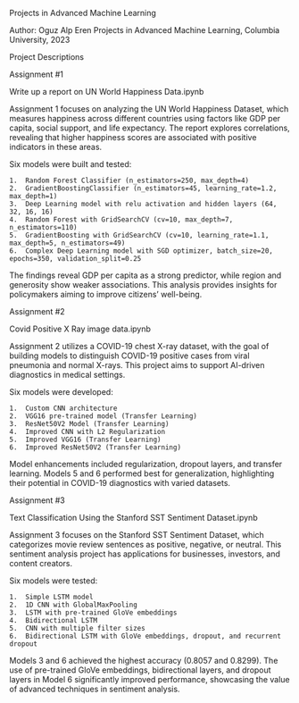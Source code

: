 Projects in Advanced Machine Learning

Author: Oguz Alp Eren
Projects in Advanced Machine Learning, Columbia University, 2023

Project Descriptions

Assignment #1

Write up a report on UN World Happiness Data.ipynb

Assignment 1 focuses on analyzing the UN World Happiness Dataset, which measures happiness across different countries using factors like GDP per capita, social support, and life expectancy. The report explores correlations, revealing that higher happiness scores are associated with positive indicators in these areas.

Six models were built and tested:

	1.	Random Forest Classifier (n_estimators=250, max_depth=4)
	2.	GradientBoostingClassifier (n_estimators=45, learning_rate=1.2, max_depth=1)
	3.	Deep Learning model with relu activation and hidden layers (64, 32, 16, 16)
	4.	Random Forest with GridSearchCV (cv=10, max_depth=7, n_estimators=110)
	5.	GradientBoosting with GridSearchCV (cv=10, learning_rate=1.1, max_depth=5, n_estimators=49)
	6.	Complex Deep Learning model with SGD optimizer, batch_size=20, epochs=350, validation_split=0.25

The findings reveal GDP per capita as a strong predictor, while region and generosity show weaker associations. This analysis provides insights for policymakers aiming to improve citizens’ well-being.

Assignment #2

Covid Positive X Ray image data.ipynb

Assignment 2 utilizes a COVID-19 chest X-ray dataset, with the goal of building models to distinguish COVID-19 positive cases from viral pneumonia and normal X-rays. This project aims to support AI-driven diagnostics in medical settings.

Six models were developed:

	1.	Custom CNN architecture
	2.	VGG16 pre-trained model (Transfer Learning)
	3.	ResNet50V2 Model (Transfer Learning)
	4.	Improved CNN with L2 Regularization
	5.	Improved VGG16 (Transfer Learning)
	6.	Improved ResNet50V2 (Transfer Learning)

Model enhancements included regularization, dropout layers, and transfer learning. Models 5 and 6 performed best for generalization, highlighting their potential in COVID-19 diagnostics with varied datasets.

Assignment #3

Text Classification Using the Stanford SST Sentiment Dataset.ipynb

Assignment 3 focuses on the Stanford SST Sentiment Dataset, which categorizes movie review sentences as positive, negative, or neutral. This sentiment analysis project has applications for businesses, investors, and content creators.

Six models were tested:

	1.	Simple LSTM model
	2.	1D CNN with GlobalMaxPooling
	3.	LSTM with pre-trained GloVe embeddings
	4.	Bidirectional LSTM
	5.	CNN with multiple filter sizes
	6.	Bidirectional LSTM with GloVe embeddings, dropout, and recurrent dropout

Models 3 and 6 achieved the highest accuracy (0.8057 and 0.8299). The use of pre-trained GloVe embeddings, bidirectional layers, and dropout layers in Model 6 significantly improved performance, showcasing the value of advanced techniques in sentiment analysis.
